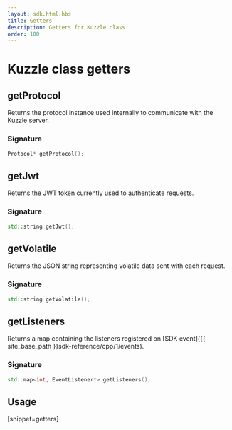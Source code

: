 ```yaml
---
layout: sdk.html.hbs
title: Getters
description: Getters for Kuzzle class
order: 100
---
```


# Kuzzle class getters

## getProtocol

Returns the protocol instance used internally to communicate with the Kuzzle server.

### Signature

```cpp
Protocol* getProtocol();
```

## getJwt

Returns the JWT token currently used to authenticate requests.

### Signature

```cpp
std::string getJwt();
```

## getVolatile

Returns the JSON string representing volatile data sent with each request.

### Signature

```cpp
std::string getVolatile();
```

## getListeners

Returns a map containing the listeners registered on [SDK event]({{ site_base_path }}sdk-reference/cpp/1/events).

### Signature

```cpp
std::map<int, EventListener*> getListeners();
```

## Usage

[snippet=getters]
